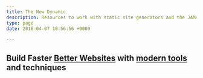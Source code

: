 ```yaml
---
title: The New Dynamic
description: Resources to work with static site generators and the JAMstack, to build fast and secure modern websites.
type: page
date: 2018-04-07 10:56:56 +0000

---
```


## Build Faster [Better Websites](/showcase/) with [modern tools](/tool/) and techniques
